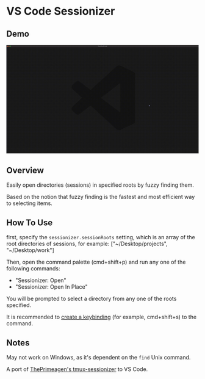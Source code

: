 # VS Code Sessionizer

## Demo

![Demo](demo.gif)

## Overview

Easily open directories (sessions) in specified roots by fuzzy finding them.

Based on the notion that fuzzy finding is the fastest and most efficient way to selecting items.

## How To Use

first, specify the `sessionizer.sessionRoots` setting, which is an array of the root directories of sessions, for example: ["\~/Desktop/projects", "\~/Desktop/work"]

Then, open the command palette (cmd+shift+p) and run any one of the following commands:

- "Sessionizer: Open"
- "Sessionizer: Open In Place"

You will be prompted to select a directory from any one of the roots specified.

It is recommended to [create a keybinding](https://code.visualstudio.com/docs/getstarted/keybindings) (for example, cmd+shift+s) to the command.

## Notes

May not work on Windows, as it's dependent on the `find` Unix command.

A port of [ThePrimeagen's tmux-sessionizer](https://github.com/ThePrimeagen/.dotfiles/blob/master/bin/.local/scripts/tmux-sessionizer) to VS Code.
